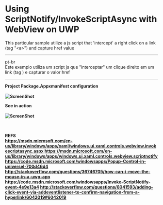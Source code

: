 # Using ScriptNotify/InvokeScriptAsync with WebView on UWP 
This particular sample utilize a js script that 'intercept' a right click on a link (tag "\<a>") and capture href value

________________________________________________________________________________________________
pt-br<br>
Este exemplo utiliza um script js que "interceptar" um clique direito em um link (tag <a>) e capturar o valor href

________________________________________________________________________________________________

<b>Project Package.Appxmanifest configuration<b><br><br>
![ScreenShot](https://raw.github.com/rubgithub/WebViewScriptNotify/master/package.appxmanifest.png)

<b>See in action<b><br><br>
![ScreenShot](https://raw.github.com/rubgithub/WebViewScriptNotify/master/webview.gif.gif)

<br><br>
<b>REFS</b>
<br>
https://msdn.microsoft.com/en-us/library/windows/apps/xaml/windows.ui.xaml.controls.webview.invokescriptasync.aspx https://msdn.microsoft.com/en-us/library/windows/apps/windows.ui.xaml.controls.webview.scriptnotify https://code.msdn.microsoft.com/windowsapps/Popup-Control-in-universel-700d46d4 http://stackoverflow.com/questions/36746705/how-can-i-move-the-mouse-in-a-uwp-app https://code.msdn.microsoft.com/windowsapps/Invoke-ScriptNotify-event-4e9e13a4 http://stackoverflow.com/questions/6041593/adding-click-event-via-addeventlistener-to-confirm-navigation-from-a-hyperlink/6042019#6042019

